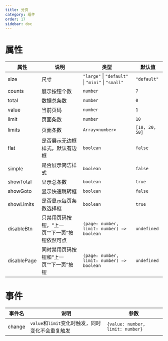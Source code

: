 ```yaml
---
title: 分页
category: 组件
order: 17 
sidebar: doc
---
```


# 属性

| 属性 | 说明 | 类型 | 默认值 |
| --- | --- | --- | --- |
| size | 尺寸 | `"large"` &#124; `"default"` &#124; `"mini"` &#124; `"small"` | `"default"` |
| counts | 展示按钮个数 | `number` | `7` |
| total | 数据总条数 | `number` | `0` |
| value | 当前页码 | `number` | `1` |
| limit | 页面条数 | `number` | `10` |
| limits | 页面条数 | `Array<number>` | `[10, 20, 50]` |
| flat | 是否展示无边框样式，默认有边框 | `boolean` | `false` |
| simple | 是否展示简洁样式 | `boolean` | `false` |
| showTotal | 显示总条数 | `boolean` | `true` |
| showGoto | 显示快速跳转框 | `boolean` | `false` |
| showLimits | 是否显示每页条数选择框 | `boolean` | `true` |
| disableBtn | 只禁用页码按钮，“上一页”“下一页”按钮依然可点 | `(page: number, limit: number) => boolean` | `undefined` |
| disablePage | 同时禁用页码按钮和“上一页”“下一页”按钮 | `(page: number, limit: number) => boolean` | `undefined` |

# 事件

| 事件名 | 说明 | 参数 |
| --- | --- | --- |
| change | `value`和`limit`变化时触发，同时变化不会重复触发 | `{value: number, limit: number}` |
